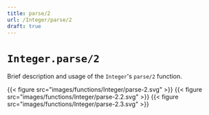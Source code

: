 ```yaml
---
title: parse/2
url: /Integer/parse/2
draft: true
---
```


# `Integer.parse/2`
Brief description and usage of the `Integer`'s `parse/2` function.

{{< figure src="images/functions/Integer/parse-2.svg" >}}
{{< figure src="images/functions/Integer/parse-2.2.svg" >}}
{{< figure src="images/functions/Integer/parse-2.3.svg" >}}
